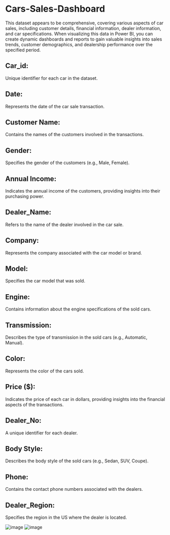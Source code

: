 # Cars-Sales-Dashboard
This dataset appears to be comprehensive, covering various aspects of car sales, including customer details, financial information, dealer information, and car specifications. When visualizing this data in Power BI, you can create dynamic dashboards and reports to gain valuable insights into sales trends, customer demographics, and dealership performance over the specified period.

## Car_id:
Unique identifier for each car in the dataset.
## Date:
Represents the date of the car sale transaction.
## Customer Name:
Contains the names of the customers involved in the transactions.
## Gender:
Specifies the gender of the customers (e.g., Male, Female).
## Annual Income:
Indicates the annual income of the customers, providing insights into their purchasing power.
## Dealer_Name:
Refers to the name of the dealer involved in the car sale.
## Company:
Represents the company associated with the car model or brand.
## Model:
Specifies the car model that was sold.
## Engine:
Contains information about the engine specifications of the sold cars.
## Transmission:
Describes the type of transmission in the sold cars (e.g., Automatic, Manual).
## Color:
Represents the color of the cars sold.
## Price ($):
Indicates the price of each car in dollars, providing insights into the financial aspects of the transactions.
## Dealer_No:
A unique identifier for each dealer.
## Body Style:
Describes the body style of the sold cars (e.g., Sedan, SUV, Coupe).
## Phone:
Contains the contact phone numbers associated with the dealers.
## Dealer_Region:
Specifies the region in the US where the dealer is located.

![image](https://github.com/fadwamousa/Cars-Sales-Dashboard/assets/41644585/0fe2ce36-9b64-4299-9cdb-42c682425b8e)
![image](https://github.com/fadwamousa/Cars-Sales-Dashboard/assets/41644585/5a9249e5-546f-47fe-a341-d12e407b2a20)


